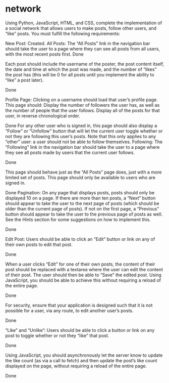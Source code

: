 # network

Using Python, JavaScript, HTML, and CSS, complete the implementation of a social network that allows users to make posts, follow other users, and “like” posts. You must fulfill the following requirements:

New Post: Created.
All Posts: The “All Posts” link in the navigation bar should take the user to a page where they can see all posts from all users, with the most recent posts first.
Done

Each post should include the username of the poster, the post content itself, the date and time at which the post was made, and the number of “likes” the post has (this will be 0 for all posts until you implement the ability to “like” a post later).

Done

Profile Page: Clicking on a username should load that user’s profile page. This page should:
Display the number of followers the user has, as well as the number of people that the user follows.
Display all of the posts for that user, in reverse chronological order.

Done
For any other user who is signed in, this page should also display a “Follow” or “Unfollow” button that will let the current user toggle whether or not they are following this user’s posts. Note that this only applies to any “other” user: a user should not be able to follow themselves.
Following: The “Following” link in the navigation bar should take the user to a page where they see all posts made by users that the current user follows.

Done

This page should behave just as the “All Posts” page does, just with a more limited set of posts.
This page should only be available to users who are signed in.

Done 
Pagination: On any page that displays posts, posts should only be displayed 10 on a page. If there are more than ten posts, a “Next” button should appear to take the user to the next page of posts (which should be older than the current page of posts). If not on the first page, a “Previous” button should appear to take the user to the previous page of posts as well.
See the Hints section for some suggestions on how to implement this.

Done

Edit Post: Users should be able to click an “Edit” button or link on any of their own posts to edit that post.

Done

When a user clicks “Edit” for one of their own posts, the content of their post should be replaced with a textarea where the user can edit the content of their post.
The user should then be able to “Save” the edited post. Using JavaScript, you should be able to achieve this without requiring a reload of the entire page.

Done

For security, ensure that your application is designed such that it is not possible for a user, via any route, to edit another user’s posts.

Done

“Like” and “Unlike”: Users should be able to click a button or link on any post to toggle whether or not they “like” that post.

Done


Using JavaScript, you should asynchronously let the server know to update the like count (as via a call to fetch) and then update the post’s like count displayed on the page, without requiring a reload of the entire page.

Done
